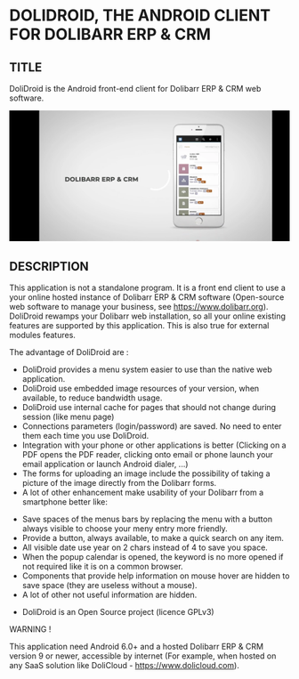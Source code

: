 # DOLIDROID, THE ANDROID CLIENT FOR DOLIBARR ERP & CRM

## TITLE
DoliDroid is the Android front-end client for Dolibarr ERP & CRM web software.

[<img src="img/DoliDroid_video.webp">](https://www.youtube.com/watch?v=hJSXQj_KeE0)


## DESCRIPTION
This application is not a standalone program. It is a front end client to use a your online hosted instance of Dolibarr ERP & CRM software (Open-source web software to manage your business, see https://www.dolibarr.org).
DoliDroid rewamps your Dolibarr web installation, so all your online existing features are supported by this application. This is also true for external modules features.

The advantage of DoliDroid are :
- DoliDroid provides a menu system easier to use than the native web application.
- DoliDroid use embedded image resources of your version, when available, to reduce bandwidth usage.
- DoliDroid use internal cache for pages that should not change during session (like menu page)
- Connections parameters (login/password) are saved. No need to enter them each time you use DoliDroid.
- Integration with your phone or other applications is better (Clicking on a PDF opens the PDF reader, clicking onto email or phone launch your email application or launch Android dialer, ...)
- The forms for uploading an image include the possibility of taking a picture of the image directly from the Dolibarr forms.
- A lot of other enhancement make usability of your Dolibarr from a smartphone better like:
* Save spaces of the menus bars by replacing the menu with a button always visible to choose your meny entry more friendly.
* Provide a button, always available, to make a quick search on any item.
* All visible date use year on 2 chars instead of 4 to save you space.
* When the popup calendar is opened, the keyword is no more opened if not required like it is on a common browser.
* Components that provide help information on mouse hover are hidden to save space (they are useless without a mouse).
* A lot of other not useful information are hidden.
- DoliDroid is an Open Source project (licence GPLv3)


WARNING ! 

This application need Android 6.0+ and a hosted Dolibarr ERP & CRM version 9 or newer, accessible by internet
(For example, when hosted on any SaaS solution like DoliCloud - https://www.dolicloud.com).
